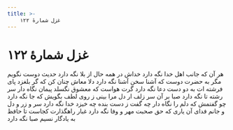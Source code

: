 ```yaml
---
title: >-
    غزل شمارهٔ ۱۲۲
---
```

# غزل شمارهٔ ۱۲۲

هر آن که جانب اهل خدا نگه دارد
خداش در همه حال از بلا نگه دارد
حدیث دوست نگویم مگر به حضرت دوست
که آشنا سخن آشنا نگه دارد
دلا معاش چنان کن که گر بلغزد پای
فرشته ات به دو دست دعا نگه دارد
گرت هواست که معشوق نگسلد پیمان
نگاه دار سر رشته تا نگه دارد
صبا بر آن سر زلف ار دل مرا بینی
ز روی لطف بگویش که جا نگه دارد
چو گفتمش که دلم را نگاه دار چه گفت
ز دست بنده چه خیزد خدا نگه دارد
سر و زر و دل و جانم فدای آن یاری
که حق صحبت مهر و وفا نگه دارد
غبار راهگذارت کجاست تا حافظ
به یادگار نسیم صبا نگه دارد

